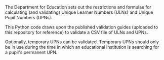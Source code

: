 The Department for Education sets out the restrictions and formulae for calculating (and validating) Unique Learner Numbers (ULNs) and Unique Pupil Numbers (UPNs).

This Python code draws upon the published validation guides (uploaded to this repository for reference) to validate a CSV file of ULNs and UPNs.

Optionally, temporary UPNs can be validated. Temporary UPNs should only be in use during the time in which an educational institution is searching for a pupil's permanent UPN. 